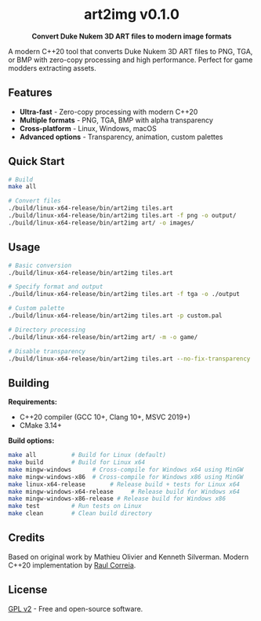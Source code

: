<div align="center">
  <h1>art2img v0.1.0</h1>
  <p><strong>Convert Duke Nukem 3D ART files to modern image formats</strong></p>
</div>

A modern C++20 tool that converts Duke Nukem 3D ART files to PNG, TGA, or BMP with zero-copy processing and high performance.
Perfect for game modders extracting assets.

## Features

- **Ultra-fast** - Zero-copy processing with modern C++20
- **Multiple formats** - PNG, TGA, BMP with alpha transparency
- **Cross-platform** - Linux, Windows, macOS
- **Advanced options** - Transparency, animation, custom palettes

## Quick Start

```bash
# Build
make all

# Convert files
./build/linux-x64-release/bin/art2img tiles.art
./build/linux-x64-release/bin/art2img tiles.art -f png -o output/
./build/linux-x64-release/bin/art2img art/ -o images/
```

## Usage

```bash
# Basic conversion
./build/linux-x64-release/bin/art2img tiles.art

# Specify format and output
./build/linux-x64-release/bin/art2img tiles.art -f tga -o ./output

# Custom palette
./build/linux-x64-release/bin/art2img tiles.art -p custom.pal

# Directory processing
./build/linux-x64-release/bin/art2img art/ -m -o game/

# Disable transparency
./build/linux-x64-release/bin/art2img tiles.art --no-fix-transparency
```

## Building

**Requirements:**
- C++20 compiler (GCC 10+, Clang 10+, MSVC 2019+)
- CMake 3.14+

**Build options:**
```bash
make all          # Build for Linux (default)
make build        # Build for Linux x64
make mingw-windows      # Cross-compile for Windows x64 using MinGW
make mingw-windows-x86  # Cross-compile for Windows x86 using MinGW
make linux-x64-release       # Release build + tests for Linux x64
make mingw-windows-x64-release     # Release build for Windows x64
make mingw-windows-x86-release # Release build for Windows x86
make test         # Run tests on Linux
make clean        # Clean build directory
```

## Credits

Based on original work by Mathieu Olivier and Kenneth Silverman.
Modern C++20 implementation by [Raul Correia](https://github.com/raulcorreia7).

## License

[GPL v2](LICENSE) - Free and open-source software.